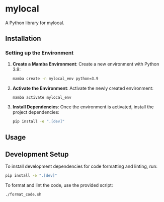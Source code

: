 # mylocal

A Python library for mylocal.

## Installation

### Setting up the Environment

1. **Create a Mamba Environment**: Create a new environment with Python 3.9:

   ```bash
   mamba create -n mylocal_env python=3.9
   ```

2. **Activate the Environment**: Activate the newly created environment:

   ```bash
   mamba activate mylocal_env
   ```

3. **Install Dependencies**: Once the environment is activated, install the project dependencies:

   ```bash
   pip install -e ".[dev]"
   ```

## Usage

## Development Setup

To install development dependencies for code formatting and linting, run:

```bash
pip install -e ".[dev]"
```

To format and lint the code, use the provided script:

```bash
./format_code.sh
```
